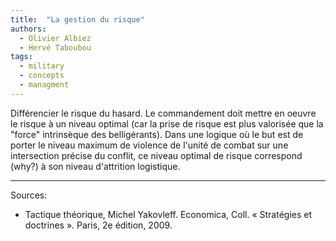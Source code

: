 ```yaml
---
title:  "La gestion du risque"
authors:
  - Olivier Albiez
  - Hervé Taboubou
tags:
  - military
  - concepts
  - managment
---
```


Différencier le risque du hasard. Le commandement doit mettre en oeuvre le risque à un niveau optimal (car la prise de risque est plus valorisée que la "force" intrinsèque des belligérants). Dans une logique où le but est de porter le niveau maximum de violence de l'unité de combat sur une intersection précise du conflit, ce niveau optimal de risque correspond (why?) à son niveau d'attrition logistique.

---
Sources:

- Tactique théorique, Michel Yakovleff. Economica, Coll. « Stratégies et doctrines ». Paris, 2e édition, 2009.
